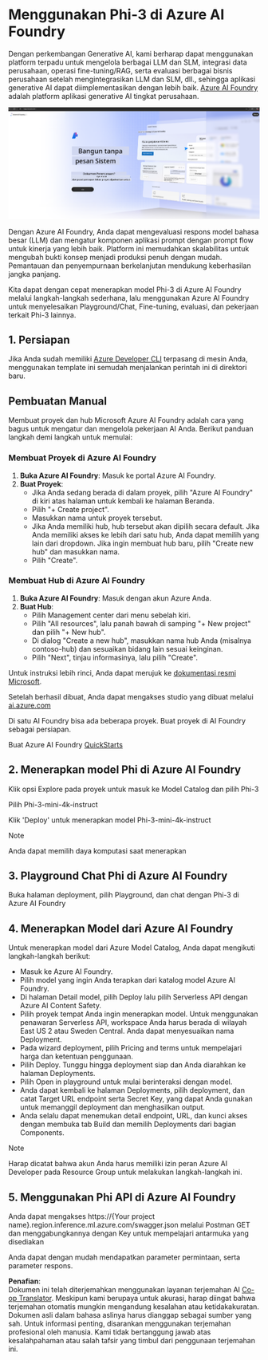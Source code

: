 <!--
CO_OP_TRANSLATOR_METADATA:
{
  "original_hash": "3a1e48b628022485aac989c9f733e792",
  "translation_date": "2025-05-09T20:13:30+00:00",
  "source_file": "md/02.QuickStart/AzureAIFoundry_QuickStart.md",
  "language_code": "id"
}
-->
# **Menggunakan Phi-3 di Azure AI Foundry**

Dengan perkembangan Generative AI, kami berharap dapat menggunakan platform terpadu untuk mengelola berbagai LLM dan SLM, integrasi data perusahaan, operasi fine-tuning/RAG, serta evaluasi berbagai bisnis perusahaan setelah mengintegrasikan LLM dan SLM, dll., sehingga aplikasi generative AI dapat diimplementasikan dengan lebih baik. [Azure AI Foundry](https://ai.azure.com) adalah platform aplikasi generative AI tingkat perusahaan.

![aistudo](../../../../translated_images/aifoundry_home.ffa4fe13d11f26171097f8666a1db96ac0979ffa1adde80374c60d1136c7e1de.id.png)

Dengan Azure AI Foundry, Anda dapat mengevaluasi respons model bahasa besar (LLM) dan mengatur komponen aplikasi prompt dengan prompt flow untuk kinerja yang lebih baik. Platform ini memudahkan skalabilitas untuk mengubah bukti konsep menjadi produksi penuh dengan mudah. Pemantauan dan penyempurnaan berkelanjutan mendukung keberhasilan jangka panjang.

Kita dapat dengan cepat menerapkan model Phi-3 di Azure AI Foundry melalui langkah-langkah sederhana, lalu menggunakan Azure AI Foundry untuk menyelesaikan Playground/Chat, Fine-tuning, evaluasi, dan pekerjaan terkait Phi-3 lainnya.

## **1. Persiapan**

Jika Anda sudah memiliki [Azure Developer CLI](https://learn.microsoft.com/azure/developer/azure-developer-cli/overview?WT.mc_id=aiml-138114-kinfeylo) terpasang di mesin Anda, menggunakan template ini semudah menjalankan perintah ini di direktori baru.

## Pembuatan Manual

Membuat proyek dan hub Microsoft Azure AI Foundry adalah cara yang bagus untuk mengatur dan mengelola pekerjaan AI Anda. Berikut panduan langkah demi langkah untuk memulai:

### Membuat Proyek di Azure AI Foundry

1. **Buka Azure AI Foundry**: Masuk ke portal Azure AI Foundry.
2. **Buat Proyek**:
   - Jika Anda sedang berada di dalam proyek, pilih "Azure AI Foundry" di kiri atas halaman untuk kembali ke halaman Beranda.
   - Pilih "+ Create project".
   - Masukkan nama untuk proyek tersebut.
   - Jika Anda memiliki hub, hub tersebut akan dipilih secara default. Jika Anda memiliki akses ke lebih dari satu hub, Anda dapat memilih yang lain dari dropdown. Jika ingin membuat hub baru, pilih "Create new hub" dan masukkan nama.
   - Pilih "Create".

### Membuat Hub di Azure AI Foundry

1. **Buka Azure AI Foundry**: Masuk dengan akun Azure Anda.
2. **Buat Hub**:
   - Pilih Management center dari menu sebelah kiri.
   - Pilih "All resources", lalu panah bawah di samping "+ New project" dan pilih "+ New hub".
   - Di dialog "Create a new hub", masukkan nama hub Anda (misalnya contoso-hub) dan sesuaikan bidang lain sesuai keinginan.
   - Pilih "Next", tinjau informasinya, lalu pilih "Create".

Untuk instruksi lebih rinci, Anda dapat merujuk ke [dokumentasi resmi Microsoft](https://learn.microsoft.com/azure/ai-studio/how-to/create-projects).

Setelah berhasil dibuat, Anda dapat mengakses studio yang dibuat melalui [ai.azure.com](https://ai.azure.com/)

Di satu AI Foundry bisa ada beberapa proyek. Buat proyek di AI Foundry sebagai persiapan.

Buat Azure AI Foundry [QuickStarts](https://learn.microsoft.com/azure/ai-studio/quickstarts/get-started-code)


## **2. Menerapkan model Phi di Azure AI Foundry**

Klik opsi Explore pada proyek untuk masuk ke Model Catalog dan pilih Phi-3

Pilih Phi-3-mini-4k-instruct

Klik 'Deploy' untuk menerapkan model Phi-3-mini-4k-instruct

> [!NOTE]
>
> Anda dapat memilih daya komputasi saat menerapkan

## **3. Playground Chat Phi di Azure AI Foundry**

Buka halaman deployment, pilih Playground, dan chat dengan Phi-3 di Azure AI Foundry

## **4. Menerapkan Model dari Azure AI Foundry**

Untuk menerapkan model dari Azure Model Catalog, Anda dapat mengikuti langkah-langkah berikut:

- Masuk ke Azure AI Foundry.
- Pilih model yang ingin Anda terapkan dari katalog model Azure AI Foundry.
- Di halaman Detail model, pilih Deploy lalu pilih Serverless API dengan Azure AI Content Safety.
- Pilih proyek tempat Anda ingin menerapkan model. Untuk menggunakan penawaran Serverless API, workspace Anda harus berada di wilayah East US 2 atau Sweden Central. Anda dapat menyesuaikan nama Deployment.
- Pada wizard deployment, pilih Pricing and terms untuk mempelajari harga dan ketentuan penggunaan.
- Pilih Deploy. Tunggu hingga deployment siap dan Anda diarahkan ke halaman Deployments.
- Pilih Open in playground untuk mulai berinteraksi dengan model.
- Anda dapat kembali ke halaman Deployments, pilih deployment, dan catat Target URL endpoint serta Secret Key, yang dapat Anda gunakan untuk memanggil deployment dan menghasilkan output.
- Anda selalu dapat menemukan detail endpoint, URL, dan kunci akses dengan membuka tab Build dan memilih Deployments dari bagian Components.

> [!NOTE]
> Harap dicatat bahwa akun Anda harus memiliki izin peran Azure AI Developer pada Resource Group untuk melakukan langkah-langkah ini.

## **5. Menggunakan Phi API di Azure AI Foundry**

Anda dapat mengakses https://{Your project name}.region.inference.ml.azure.com/swagger.json melalui Postman GET dan menggabungkannya dengan Key untuk mempelajari antarmuka yang disediakan

Anda dapat dengan mudah mendapatkan parameter permintaan, serta parameter respons.

**Penafian**:  
Dokumen ini telah diterjemahkan menggunakan layanan terjemahan AI [Co-op Translator](https://github.com/Azure/co-op-translator). Meskipun kami berupaya untuk akurasi, harap diingat bahwa terjemahan otomatis mungkin mengandung kesalahan atau ketidakakuratan. Dokumen asli dalam bahasa aslinya harus dianggap sebagai sumber yang sah. Untuk informasi penting, disarankan menggunakan terjemahan profesional oleh manusia. Kami tidak bertanggung jawab atas kesalahpahaman atau salah tafsir yang timbul dari penggunaan terjemahan ini.